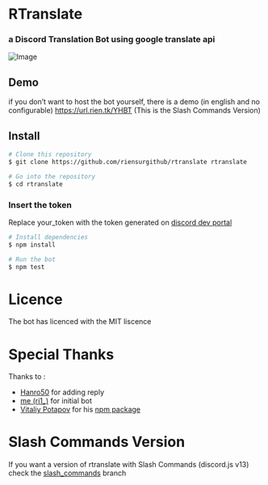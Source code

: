 # RTranslate 
### a Discord Translation Bot using google translate api
![Image](https://repository-images.githubusercontent.com/385170286/6383f1ac-70ed-48f1-ba4a-8baae0836b36)

## Demo
if you don’t want to host the bot yourself, there is a demo (in english and no configurable)
https://url.rien.tk/YHBT (This is the Slash Commands Version)

## Install
```bash
# Clone this repository
$ git clone https://github.com/riensurgithub/rtranslate rtranslate

# Go into the repository
$ cd rtranslate
```
### Insert the token
Replace your_token with the token generated on [discord dev portal](https://discord.dev)
```bash
# Install dependencies
$ npm install

# Run the bot
$ npm test
```
# Licence
The bot has licenced with the MIT liscence

# Special Thanks
Thanks to :
- [Hanro50](https://github.com/Hanro50) for adding reply
- [me (ri1_)](https://github.com/riensurgithub) for initial bot
- [Vitaliy Potapov](https://github.com/vitalets) for his [npm package](https://github.com/vitalets/google-translate-api)


# Slash Commands Version

If you want a version of rtranslate with Slash Commands (discord.js v13) check the [slash_commands](https://github.com/riensurgithub/rtranslate/tree/slash_commands) branch
